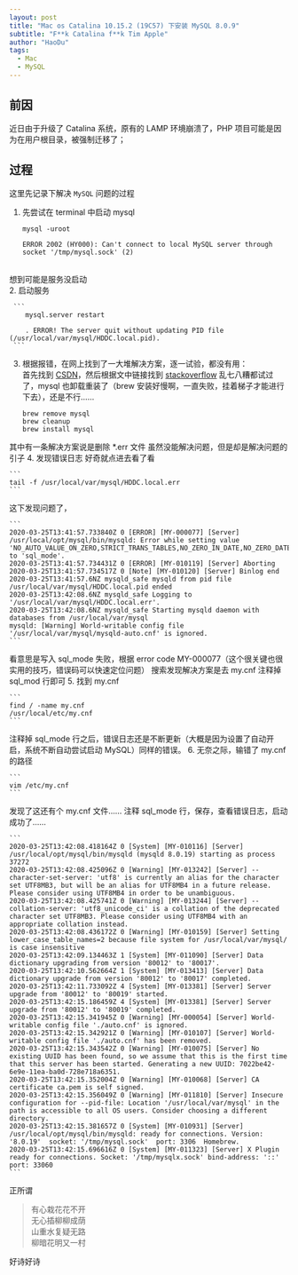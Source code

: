 ```yaml
---
layout: post
title: "Mac os Catalina 10.15.2 (19C57) 下安装 MySQL 8.0.9"
subtitle: "F**k Catalina f**k Tim Apple"
author: "HaoDu"
tags:
  - Mac
  - MySQL
---
```


## 前因
近日由于升级了 Catalina 系统，原有的 LAMP 环境崩溃了，PHP 项目可能是因为在用户根目录，被强制迁移了；
## 过程
这里先记录下解决 `MySQL` 问题的过程 

1. 先尝试在 terminal 中启动 mysql

    ```
    mysql -uroot 

    ERROR 2002 (HY000): Can't connect to local MySQL server through     socket '/tmp/mysql.sock' (2)
    ``` 
<br>
 想到可能是服务没启动<br>
2.  启动服务
     
     ```
        mysql.server restart
    
        . ERROR! The server quit without updating PID file (/usr/local/var/mysql/HDDC.local.pid).
     ```
3. 根据报错，在网上找到了一大堆解决方案，逐一试验，都没有用：<br>首先找到 [CSDN](https://blog.csdn.net/liyuxing6639801/article/details/84894656)，然后根据文中链接找到    [stackoverflow](https://stackoverflow.com/questions/9624774/after-mysql-install-via-brew-i-get-the-error-the-server-quit-without-updating)
乱七八糟都试过了，mysql 也卸载重装了（brew 安装好慢啊，一直失败，挂着梯子才能进行下去），还是不行……

    ```
    brew remove mysql
    brew cleanup
    brew install mysql
    ```
其中有一条解决方案说是删除 *.err 文件
虽然没能解决问题，但是却是解决问题的引子
4. 发现错误日志 好奇就点进去看了看

    ```
    tail -f /usr/local/var/mysql/HDDC.local.err
    ```
这下发现问题了，
    
    ```
    2020-03-25T13:41:57.733840Z 0 [ERROR] [MY-000077] [Server] /usr/local/opt/mysql/bin/mysqld: Error while setting value 'NO_AUTO_VALUE_ON_ZERO,STRICT_TRANS_TABLES,NO_ZERO_IN_DATE,NO_ZERO_DATE,ERROR_FOR_DIVISION_BY_ZERO,NO_AUTO_CREATE_USER,NO_ENGINE_SUBSTITUTION,PIPES_AS_CONCAT,ANSI_QUOTES' to 'sql_mode'.
    2020-03-25T13:41:57.734431Z 0 [ERROR] [MY-010119] [Server] Aborting
    2020-03-25T13:41:57.734517Z 0 [Note] [MY-010120] [Server] Binlog end
    2020-03-25T13:41:57.6NZ mysqld_safe mysqld from pid file /usr/local/var/mysql/HDDC.local.pid ended
    2020-03-25T13:42:08.6NZ mysqld_safe Logging to '/usr/local/var/mysql/HDDC.local.err'.
    2020-03-25T13:42:08.6NZ mysqld_safe Starting mysqld daemon with databases from /usr/local/var/mysql
    mysqld: [Warning] World-writable config file '/usr/local/var/mysql/mysqld-auto.cnf' is ignored.
    ```
看意思是写入 sql_mode 失败，根据 error code MY-000077（这个很关键也很实用的技巧，错误码可以快速定位问题）
搜索发现解决方案是去 my.cnf 注释掉 sql_mod 行即可
5. 找到 my.cnf

    ```
    find / -name my.cnf
    /usr/local/etc/my.cnf
    ```
注释掉 sql_mode 行之后，错误日志还是不断更新（大概是因为设置了自动开启，系统不断自动尝试启动 MySQL）同样的错误。
6. 无奈之际，输错了 my.cnf 的路径

    
    ```
    vim /etc/my.cnf
    ```
发现了这还有个 my.cnf 文件…… 注释 sql_mode 行，保存，查看错误日志，启动成功了……
    
    ```
    2020-03-25T13:42:08.418164Z 0 [System] [MY-010116] [Server] /usr/local/opt/mysql/bin/mysqld (mysqld 8.0.19) starting as process 37272
    2020-03-25T13:42:08.425096Z 0 [Warning] [MY-013242] [Server] --character-set-server: 'utf8' is currently an alias for the character set UTF8MB3, but will be an alias for UTF8MB4 in a future release. Please consider using UTF8MB4 in order to be unambiguous.
    2020-03-25T13:42:08.425741Z 0 [Warning] [MY-013244] [Server] --collation-server: 'utf8_unicode_ci' is a collation of the deprecated character set UTF8MB3. Please consider using UTF8MB4 with an appropriate collation instead.
    2020-03-25T13:42:08.436172Z 0 [Warning] [MY-010159] [Server] Setting lower_case_table_names=2 because file system for /usr/local/var/mysql/ is case insensitive
    2020-03-25T13:42:09.134463Z 1 [System] [MY-011090] [Server] Data dictionary upgrading from version '80012' to '80017'.
    2020-03-25T13:42:10.562664Z 1 [System] [MY-013413] [Server] Data dictionary upgrade from version '80012' to '80017' completed.
    2020-03-25T13:42:11.733092Z 4 [System] [MY-013381] [Server] Server upgrade from '80012' to '80019' started.
    2020-03-25T13:42:15.186459Z 4 [System] [MY-013381] [Server] Server upgrade from '80012' to '80019' completed.
    2020-03-25T13:42:15.341945Z 0 [Warning] [MY-000054] [Server] World-writable config file './auto.cnf' is ignored.
    2020-03-25T13:42:15.342921Z 0 [Warning] [MY-010107] [Server] World-writable config file './auto.cnf' has been removed.
    2020-03-25T13:42:15.343542Z 0 [Warning] [MY-010075] [Server] No existing UUID has been found, so we assume that this is the first time that this server has been started. Generating a new UUID: 7022be42-6e9e-11ea-ba0d-728e718a6351.
    2020-03-25T13:42:15.352004Z 0 [Warning] [MY-010068] [Server] CA certificate ca.pem is self signed.
    2020-03-25T13:42:15.356049Z 0 [Warning] [MY-011810] [Server] Insecure configuration for --pid-file: Location '/usr/local/var/mysql' in the path is accessible to all OS users. Consider choosing a different directory.
    2020-03-25T13:42:15.381657Z 0 [System] [MY-010931] [Server] /usr/local/opt/mysql/bin/mysqld: ready for connections. Version: '8.0.19'  socket: '/tmp/mysql.sock'  port: 3306  Homebrew.
    2020-03-25T13:42:15.696616Z 0 [System] [MY-011323] [Server] X Plugin ready for connections. Socket: '/tmp/mysqlx.sock' bind-address: '::' port: 33060
    ```
正所谓
> 有心栽花花不开<br>
> 无心插柳柳成荫<br>
> 山重水复疑无路<br>
> 柳暗花明又一村

好诗好诗 